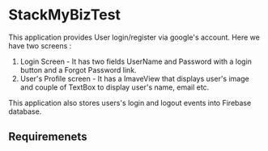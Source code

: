 # StackMyBizTest

This application provides User login/register via google's account. Here we have two screens : 
1. Login Screen -  It has two fields UserName and Password with a login button and a Forgot Password link.
2. User's Profile screen - It has a ImaveView that displays user's image and couple of TextBox to display user's name, email etc.

This application also stores users's login and logout events into Firebase database.

## Requiremenets 


